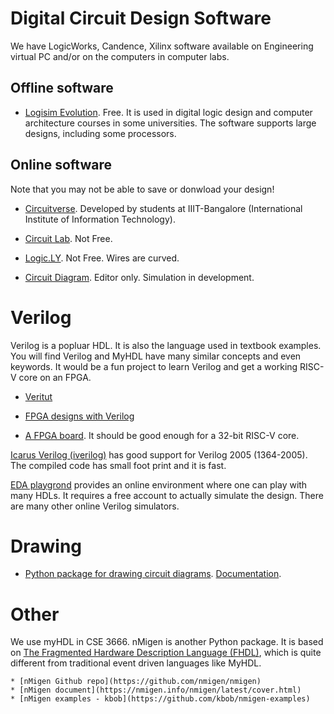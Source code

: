 # Digital Circuit Design Software

We have LogicWorks, Candence, Xilinx software available on Engineering virtual PC and/or on
the computers in computer labs. 

## Offline software

* [Logisim Evolution](https://github.com/reds-heig/logisim-evolution). Free. It is
  used in digital logic design and computer architecture courses in some universities.
  The software supports large designs, including some processors. 

## Online software

Note that you may not be able to save or donwload your design! 

* [Circuitverse](https://circuitverse.org/simulator). Developed by students at
  IIIT-Bangalore (International Institute of Information Technology).

* [Circuit Lab](https://www.circuitlab.com/). Not Free.

* [Logic.LY](https://logic.ly). Not Free. Wires are curved.

* [Circuit Diagram](https://www.circuit-diagram.org/). Editor only. Simulation in development.

# Verilog

Verilog is a popluar HDL. It is also the language used in textbook examples.
You will find Verilog and MyHDL have many similar concepts and even keywords.
It would be a fun project to learn Verilog and get a working RISC-V core on an
FPGA.

* [Veritut](http://www.asic-world.com/verilog/veritut.html)

* [FPGA designs with Verilog](https://verilogguide.readthedocs.io/en/latest/index.html)

* [A FPGA board](https://www.adafruit.com/product/451). It should be good enough for a 32-bit RISC-V core. 

[Icarus Verilog (iverilog)](http://iverilog.icarus.com/) has good support for Verilog 2005 (1364-2005). The
compiled code has small foot print and it is fast. 

[EDA playgrond](https://www.edaplayground.com/) provides an online environment
where one can play with many HDLs. It requires a free account to actually
simulate the design.  There are many other online Verilog simulators. 

# Drawing

* [Python package for drawing circuit diagrams](https://pypi.org/project/schemdraw/). 
  [Documentation](https://schemdraw.readthedocs.io/en/latest/usage/start.html).

# Other

We use myHDL in CSE 3666.  nMigen is another Python package. It is based on [The Fragmented Hardware
  Description Language (FHDL)](https://m-labs.hk/migen/manual/fhdl.html), which
is quite different from traditional event driven languages like MyHDL.

    * [nMigen Github repo](https://github.com/nmigen/nmigen)
    * [nMigen document](https://nmigen.info/nmigen/latest/cover.html)
    * [nMigen examples - kbob](https://github.com/kbob/nmigen-examples)


